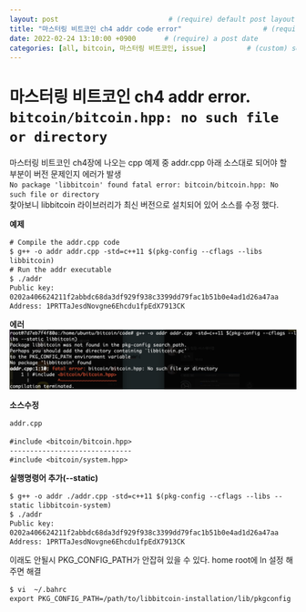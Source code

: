 ```yaml
---
layout: post                           # (require) default post layout
title: "마스터링 비트코인 ch4 addr code error"                    # (require) a string title
date: 2022-02-24 13:10:00 +0900       # (require) a post date
categories: [all, bitcoin, 마스터링 비트코인, issue]          # (custom) some categories, but makesure these categories already exists inside path of `category/`
---
```


# 마스터링 비트코인 ch4 addr error. `bitcoin/bitcoin.hpp: no such file or directory`
마스터링 비트코인 ch4장에 나오는 cpp 예제 중 addr.cpp 아래 소스대로 되어야 할 부분이 버전 문제인지 에러가 발생  
`No package 'libbitcoin' found fatal error: bitcoin/bitcoin.hpp: No such file or directory`  
찾아보니 libbitcoin 라이브러리가 최신 버전으로 설치되어 있어 소스를 수정 했다.

**예제**
```
# Compile the addr.cpp code
$ g++ -o addr addr.cpp -std=c++11 $(pkg-config --cflags --libs libbitcoin)
# Run the addr executable
$ ./addr
Public key: 0202a406624211f2abbdc68da3df929f938c3399dd79fac1b51b0e4ad1d26a47aa
Address: 1PRTTaJesdNovgne6Ehcdu1fpEdX7913CK
```

**에러**
![addr error](https://raw.githubusercontent.com/hanscom95/hanscom95.github.io/master/static/img/_posts/bitcoinbook_ch4_addr1.png)



**소스수정**
```
addr.cpp

#include <bitcoin/bitcoin.hpp> 
------------------------------  
#include <bitcoin/system.hpp>
```  
  
    
**실행명령어 추가(--static)**
```
$ g++ -o addr ./addr.cpp -std=c++11 $(pkg-config --cflags --libs --static libbitcoin-system)
$ ./addr
Public key: 0202a406624211f2abbdc68da3df929f938c3399dd79fac1b51b0e4ad1d26a47aa
Address: 1PRTTaJesdNovgne6Ehcdu1fpEdX7913CK
```


이래도 안될시 PKG_CONFIG_PATH가 안잡혀 있을 수 있다. home root에 ln 설정 해주면 해결 
```
$ vi  ~/.bahrc
export PKG_CONFIG_PATH=/path/to/libbitcoin-installation/lib/pkgconfig
```
